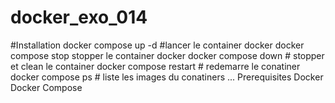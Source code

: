 # docker_exo_014

#Installation
docker compose up -d
#lancer le container docker
docker compose stop
stopper le container docker
docker compose down # stopper et clean le container
docker compose restart # redemarre le conatiner
docker compose ps # liste les images du conatiners
...
Prerequisites
Docker
Docker Compose